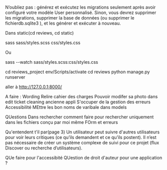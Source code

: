 N’oubliez pas : générez et exécutez les migrations seulement après avoir configuré votre modèle User personnalisé. Sinon, vous devrez supprimer les migrations, supprimer la base de données (ou supprimer le fichierdb.sqlite3 ), et les générer et exécuter à nouveau.

Dans static(cd reviews, cd static)

sass sass/styles.scss css/styles.css

Ou

sass --watch sass/styles.scss:css/styles.css

cd reviews_project
env/Scripts/activate
cd reviews
python manage.py runserver

aller à http://127.0.0.1:8000/

A faire :
Wording
Relire cahier des charges
Pouvoir modifer sa photo dans edit ticket
cleaning ancienne appli
S'occuper de la gestion des erreurs
Accessibilité
MEttre les bon noms de varibale dans models

QUestions
Dans rechercher comment faire pour rechercher uniquement dans les fichiers conçu par moi même
FOrm et erreurs

Qu'entendent t'il par(page 3)
Un utilisateur peut suivre d'autres utilisateurs pour voir leurs critiques (ce qu’ils
demandent et ce qu’ils postent). Il n’est pas nécessaire de créer un système
complexe de suivi pour ce projet (flux Discover ou recherche d’utilisateurs).

QUe faire pour l'accessibité
QUestion de droit d'auteur pour une application ?
